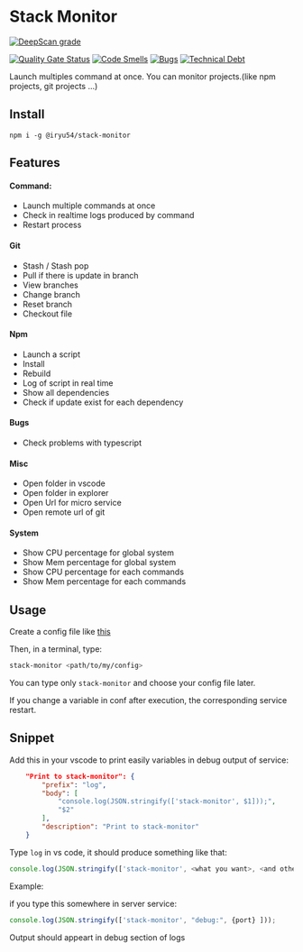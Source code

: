 # Stack Monitor

[![DeepScan grade](https://deepscan.io/api/teams/10201/projects/12903/branches/207230/badge/grade.svg)](https://deepscan.io/dashboard#view=project&tid=10201&pid=12903&bid=207230)

[![Quality Gate Status](https://sonarcloud.io/api/project_badges/measure?project=clabroche_stack-monitor&metric=alert_status)](https://sonarcloud.io/dashboard?id=clabroche_stack-monitor)
[![Code Smells](https://sonarcloud.io/api/project_badges/measure?project=clabroche_stack-monitor&metric=code_smells)](https://sonarcloud.io/dashboard?id=clabroche_stack-monitor)
[![Bugs](https://sonarcloud.io/api/project_badges/measure?project=clabroche_stack-monitor&metric=bugs)](https://sonarcloud.io/dashboard?id=clabroche_stack-monitor)
[![Technical Debt](https://sonarcloud.io/api/project_badges/measure?project=clabroche_stack-monitor&metric=sqale_index)](https://sonarcloud.io/dashboard?id=clabroche_stack-monitor)

Launch multiples command at once. You can monitor projects.(like npm projects, git projects ...)

## Install
``` npm i -g @iryu54/stack-monitor ```

## Features
#### Command:
 - Launch multiple commands at once
 - Check in realtime logs produced by command
 - Restart process

#### Git
 - Stash / Stash pop
 - Pull if there is update in branch
 - View branches
 - Change branch
 - Reset branch 
 - Checkout file
 
#### Npm
 - Launch a script
 - Install 
 - Rebuild
 - Log of script in real time
 - Show all dependencies
 - Check if update exist for each dependency

#### Bugs
 - Check problems with typescript

#### Misc
 - Open folder in vscode
 - Open folder in explorer
 - Open Url for micro service
 - Open remote url of git

#### System
 - Show CPU percentage for global system
 - Show Mem percentage for global system
 - Show CPU percentage for each commands
 - Show Mem percentage for each commands

## Usage
Create a config file like [this](./example/stack.js)

Then, in a terminal, type:
``` bash
stack-monitor <path/to/my/config>
```

You can type only ```stack-monitor``` and choose your config file later.

If you change a variable in conf after execution, the corresponding service restart.

## Snippet

Add this in your vscode to print easily variables in debug output of service:
``` json
	"Print to stack-monitor": {
		"prefix": "log",
		"body": [
			"console.log(JSON.stringify(['stack-monitor', $1]));",
			"$2"
		],
		"description": "Print to stack-monitor"
	}
```
Type ```log``` in vs code, it should produce something like that:
``` javascript 
console.log(JSON.stringify(['stack-monitor', <what you want>, <and others>]));
```

Example:

if you type this somewhere in server service: 

```javascript
console.log(JSON.stringify(['stack-monitor', "debug:", {port} ]));
```

Output should appeart in debug section of logs

